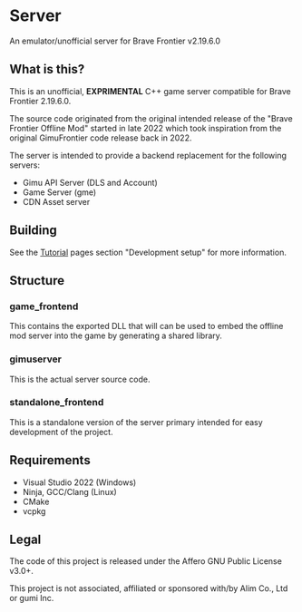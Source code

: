 # Server
An emulator/unofficial server for Brave Frontier v2.19.6.0

## What is this?
This is an unofficial, **EXPRIMENTAL** C++ game server compatible for Brave Frontier 2.19.6.0.

The source code originated from the original intended release of the "Brave Frontier Offline Mod" started
in late 2022 which took inspiration from the original GimuFrontier code release back in 2022.

The server is intended to provide a backend replacement for the following servers:
- Gimu API Server (DLS and Account)
- Game Server (gme)
- CDN Asset server

## Building
See the [Tutorial](https://decompfrontier.github.io/pages/Tutorial/index.html) pages section "Development setup" for more information.

## Structure

### game_frontend
This contains the exported DLL that will can be used to embed the offline mod server into the game by generating a shared library.

### gimuserver
This is the actual server source code.

### standalone_frontend
This is a standalone version of the server primary intended for easy development of the project.

## Requirements
- Visual Studio 2022 (Windows)
- Ninja, GCC/Clang (Linux)
- CMake
- vcpkg

## Legal
The code of this project is released under the Affero GNU Public License v3.0+.

This project is not associated, affiliated or sponsored with/by Alim Co., Ltd or gumi Inc.
